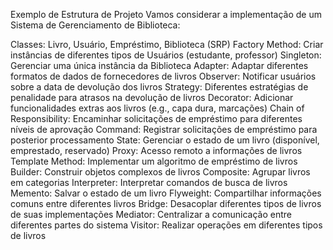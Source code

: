 Exemplo de Estrutura de Projeto
Vamos considerar a implementação de um Sistema de Gerenciamento de Biblioteca:

Classes: Livro, Usuário, Empréstimo, Biblioteca (SRP)
Factory Method: Criar instâncias de diferentes tipos de Usuários (estudante, professor)
Singleton: Gerenciar uma única instância da Biblioteca
Adapter: Adaptar diferentes formatos de dados de fornecedores de livros
Observer: Notificar usuários sobre a data de devolução dos livros
Strategy: Diferentes estratégias de penalidade para atrasos na devolução de livros
Decorator: Adicionar funcionalidades extras aos livros (e.g., capa dura, marcações)
Chain of Responsibility: Encaminhar solicitações de empréstimo para diferentes níveis de aprovação
Command: Registrar solicitações de empréstimo para posterior processamento
State: Gerenciar o estado de um livro (disponível, emprestado, reservado)
Proxy: Acesso remoto a informações de livros
Template Method: Implementar um algoritmo de empréstimo de livros
Builder: Construir objetos complexos de livros
Composite: Agrupar livros em categorias
Interpreter: Interpretar comandos de busca de livros
Memento: Salvar o estado de um livro
Flyweight: Compartilhar informações comuns entre diferentes livros
Bridge: Desacoplar diferentes tipos de livros de suas implementações
Mediator: Centralizar a comunicação entre diferentes partes do sistema
Visitor: Realizar operações em diferentes tipos de livros